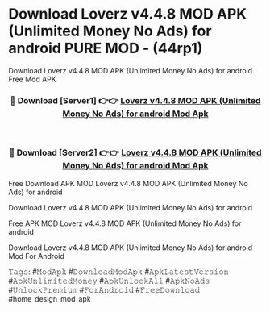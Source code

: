 # Download Loverz v4.4.8 MOD APK (Unlimited Money No Ads) for android PURE MOD - (44rp1)
Download Loverz v4.4.8 MOD APK (Unlimited Money No Ads) for android Free Mod APK

<div align="center">
<h3>🔴 Download [Server1] 👉👉 <a href="https://apk-comot.site?title=Loverz_v4.4.8_MOD_APK_(Unlimited_Money_No_Ads)_for_android">Loverz v4.4.8 MOD APK (Unlimited Money No Ads) for android Mod Apk</a></h3><br>

<h3>🔴 Download [Server2] 👉👉 <a href="https://apk-comot.site?title=Loverz_v4.4.8_MOD_APK_(Unlimited_Money_No_Ads)_for_android">Loverz v4.4.8 MOD APK (Unlimited Money No Ads) for android Mod Apk</a></h3>
</div>


Free Download APK MOD Loverz v4.4.8 MOD APK (Unlimited Money No Ads) for android

Download Loverz v4.4.8 MOD APK (Unlimited Money No Ads) for android 

Free APK MOD Loverz v4.4.8 MOD APK (Unlimited Money No Ads) for android 

Download Loverz v4.4.8 MOD APK (Unlimited Money No Ads) for android Mod For Android

𝚃𝚊𝚐𝚜: #𝙼𝚘𝚍𝙰𝚙𝚔 #𝙳𝚘𝚠𝚗𝚕𝚘𝚊𝚍𝙼𝚘𝚍𝙰𝚙𝚔 #𝙰𝚙𝚔𝙻𝚊𝚝𝚎𝚜𝚝𝚅𝚎𝚛𝚜𝚒𝚘𝚗 #𝙰𝚙𝚔𝚄𝚗𝚕𝚒𝚖𝚒𝚝𝚎𝚍𝙼𝚘𝚗𝚎𝚢 #𝙰𝚙𝚔𝚄𝚗𝚕𝚘𝚌𝚔𝙰𝚕𝚕 #𝙰𝚙𝚔𝙽𝚘𝙰𝚍𝚜 #𝚄𝚗𝚕𝚘𝚌𝚔𝙿𝚛𝚎𝚖𝚒𝚞𝚖 #𝙵𝚘𝚛𝙰𝚗𝚍𝚛𝚘𝚒𝚍 #𝙵𝚛𝚎𝚎𝙳𝚘𝚠𝚗𝚕𝚘𝚊𝚍 #home_design_mod_apk